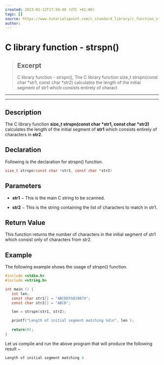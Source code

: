 ```yaml
---
created: 2023-01-12T17:59:48 (UTC +01:00)
tags: []
source: https://www.tutorialspoint.com/c_standard_library/c_function_strspn.htm
author: 
---
```


# C library function - strspn()

> ## Excerpt
> C library function - strspn(),  The C library function size_t strspn(const char *str1, const char *str2) calculates the length of the initial segment of str1 which consists entirely of charact

---
---

  

## Description

The C library function **size\_t strspn(const char \*str1, const char \*str2)** calculates the length of the initial segment of **str1** which consists entirely of characters in **str2**.

## Declaration

Following is the declaration for strspn() function.

```c
size_t strspn(const char *str1, const char *str2)
```

## Parameters

-   **str1** − This is the main C string to be scanned.
    
-   **str2** − This is the string containing the list of characters to match in str1.
    

## Return Value

This function returns the number of characters in the initial segment of str1 which consist only of characters from str2.

## Example

The following example shows the usage of strspn() function.

```c
#include <stdio.h>
#include <string.h>

int main () {
   int len;
   const char str1[] = "ABCDEFG019874";
   const char str2[] = "ABCD";

   len = strspn(str1, str2);

   printf("Length of initial segment matching %d\n", len );
   
   return(0);
}
```

Let us compile and run the above program that will produce the following result −

```c
Length of initial segment matching 4

```


